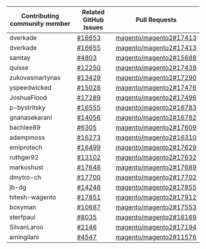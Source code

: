 
| Contributing community member | Related GitHub Issues | Pull Requests |
| ------- | ------- | ------- |
| dverkade | [#16653](https://github.com/magento/magento2/issues/16653) | [magento/magento2#17413](https://github.com/magento/magento2/pull/17413) |
| dverkade | [#16655](https://github.com/magento/magento2/issues/16655) | [magento/magento2#17413](https://github.com/magento/magento2/pull/17413) |
| samtay | [#4803](https://github.com/magento/magento2/issues/4803) | [magento/magento2#15688](https://github.com/magento/magento2/pull/15688) |
| quisse | [#12250](https://github.com/magento/magento2/issues/12250) | [magento/magento2#17439](https://github.com/magento/magento2/pull/17439) |
| zukovasmartynas | [#13429](https://github.com/magento/magento2/issues/13429) | [magento/magento2#17290](https://github.com/magento/magento2/pull/17290) |
| yspeedwicked | [#15028](https://github.com/magento/magento2/issues/15028) | [magento/magento2#17476](https://github.com/magento/magento2/pull/17476) |
| JoshuaFlood | [#17289](https://github.com/magento/magento2/issues/17289) | [magento/magento2#17496](https://github.com/magento/magento2/pull/17496) |
| p-bystritsky | [#16555](https://github.com/magento/magento2/issues/16555) | [magento/magento2#16783](https://github.com/magento/magento2/pull/16783) |
| gnanasekaranl | [#14056](https://github.com/magento/magento2/issues/14056) | [magento/magento2#16782](https://github.com/magento/magento2/pull/16782) |
| bachlee89 | [#6305](https://github.com/magento/magento2/issues/6305) | [magento/magento2#17609](https://github.com/magento/magento2/pull/17609) |
| adampmoss | [#16273](https://github.com/magento/magento2/issues/16273) | [magento/magento2#16310](https://github.com/magento/magento2/pull/16310) |
| emiprotech | [#16499](https://github.com/magento/magento2/issues/16499) | [magento/magento2#17629](https://github.com/magento/magento2/pull/17629) |
| ruthger92 | [#13102](https://github.com/magento/magento2/issues/13102) | [magento/magento2#17632](https://github.com/magento/magento2/pull/17632) |
| markoshust | [#17648](https://github.com/magento/magento2/issues/17648) | [magento/magento2#17689](https://github.com/magento/magento2/pull/17689) |
| dmytro-ch | [#17700](https://github.com/magento/magento2/issues/17700) | [magento/magento2#17702](https://github.com/magento/magento2/pull/17702) |
| jb-dg | [#14248](https://github.com/magento/magento2/issues/14248) | [magento/magento2#17855](https://github.com/magento/magento2/pull/17855) |
| hitesh-wagento | [#17851](https://github.com/magento/magento2/issues/17851) | [magento/magento2#17912](https://github.com/magento/magento2/pull/17912) |
| boxyman | [#10687](https://github.com/magento/magento2/issues/10687) | [magento/magento2#17553](https://github.com/magento/magento2/pull/17553) |
| sterfpaul | [#8035](https://github.com/magento/magento2/issues/8035) | [magento/magento2#16169](https://github.com/magento/magento2/pull/16169) |
| SilvanLaroo | [#2146](https://github.com/magento/magento2/issues/2146) | [magento/magento2#17194](https://github.com/magento/magento2/pull/17194) |
| amingilani | [#4547](https://github.com/magento/magento2/issues/4547) | [magento/magento2#11576](https://github.com/magento/magento2/pull/11576) |
